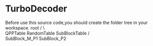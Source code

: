 # TurboDecoder
Before use this source code,you should create the folder tree in your workspace.
                             root
              /         \                   \
          QPPTable    RandomTable         SubBlockTable
                                           /         \
                                SubBlock_M_P1       SubBlock_P2
